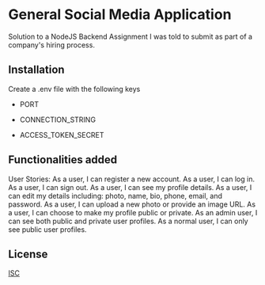 # General Social Media Application
Solution to a NodeJS Backend Assignment I was told to submit as part of a company's hiring process.

## Installation
Create a .env file with the following keys
- PORT
* CONNECTION_STRING
+ ACCESS_TOKEN_SECRET

## Functionalities added
User Stories: As a user, I can register a new account.
As a user, I can log in.
As a user, I can sign out.
As a user, I can see my profile details.
As a user, I can edit my details including: photo, name, bio, phone, email, and password.
As a user, I can upload a new photo or provide an image URL.
As a user, I can choose to make my profile public or private.
As an admin user, I can see both public and private user profiles.
As a normal user, I can only see public user profiles.

## License
[ISC](https://choosealicense.com/licenses/isc/)

